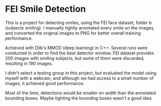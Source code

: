 # FEI Smile Detection

This is a project for detecting smiles, using the FEI face dataset, folder b (subjects smiling). I manually tightly annotated every smile on the images, and converted the original images to PNG for better overall training performance.

Achieved with Dlib's MMOD (deep learning) in C++. Several runs were conducted in order to find the best detector window.
FEI dataset provides 200 images with smiling subjects, but some of them were discarded, resulting in 190 images.

I didn't select a testing group in this project, but evaluated the model using myself with a webcam, and although we had access to a small number of images, it achieved good performance.

Most of the time, detections would be smaller on width than the annotated bounding boxes. Maybe tighting the bounding boxes wasn't a good idea.